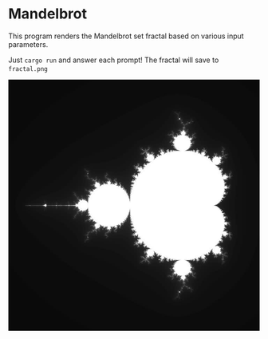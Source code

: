 # Mandelbrot
This program renders the Mandelbrot set fractal based on various input parameters.

Just `cargo run` and answer each prompt! The fractal will save to `fractal.png`

![](./fractal.jpg)
